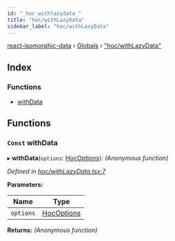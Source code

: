 ```yaml
---
id: "_hoc_withlazydata_"
title: "hoc/withLazyData"
sidebar_label: "hoc/withLazyData"
---
```


[react-isomorphic-data](../index.md) › [Globals](../globals.md) › ["hoc/withLazyData"](_hoc_withlazydata_.md)

## Index

### Functions

* [withData](_hoc_withlazydata_.md#const-withdata)

## Functions

### `Const` withData

▸ **withData**(`options`: [HocOptions](../interfaces/_hoc_types_.hocoptions.md)): *(Anonymous function)*

*Defined in [hoc/withLazyData.tsx:7](https://github.com/jackyef/react-isomorphic-data/blob/6412682/packages/react-isomorphic-data/src/hoc/withLazyData.tsx#L7)*

**Parameters:**

Name | Type |
------ | ------ |
`options` | [HocOptions](../interfaces/_hoc_types_.hocoptions.md) |

**Returns:** *(Anonymous function)*
